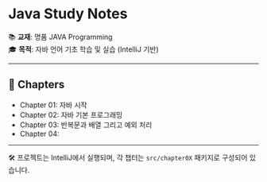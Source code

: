 # Java Study Notes

📚 **교재**: 명품 JAVA Programming   
🎓 **목적**: 자바 언어 기초 학습 및 실습 (IntelliJ 기반)

---

## 📘 Chapters

- Chapter 01: 자바 시작
- Chapter 02: 자바 기본 프로그래밍
- Chapter 03: 반복문과 배열 그리고 예외 처리
- Chapter 04: 

---

🛠️ 프로젝트는 IntelliJ에서 실행되며, 각 챕터는 `src/chapter0X` 패키지로 구성되어 있습니다.